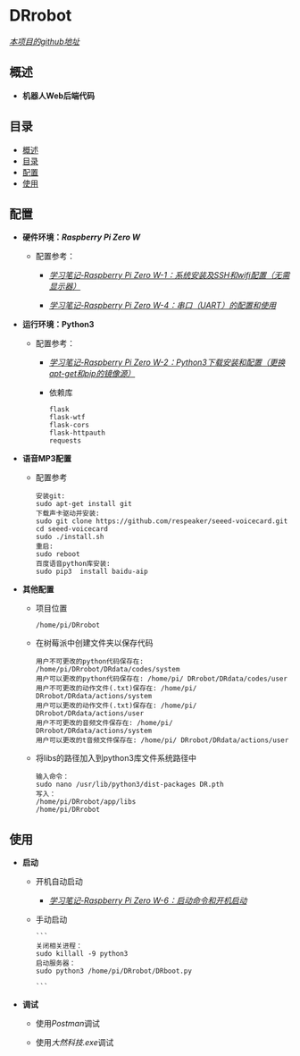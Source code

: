 # DRrobot

[*本项目的github地址*](https://github.com/fsmenyao/DRrobot)

## 概述

* **机器人Web后端代码**

## 目录

* [概述](#概述)
* [目录](#目录)
* [配置](#配置)
* [使用](#使用)

## 配置

* **硬件环境：*Raspberry Pi Zero W***

  * 配置参考：

    * [*学习笔记-Raspberry Pi Zero W-1：系统安装及SSH和wifi配置（无需显示器）*](https://blog.csdn.net/RambleMY/article/details/81197422)​

    * [*学习笔记-Raspberry Pi Zero W-4：串口（UART）的配置和使用*](https://blog.csdn.net/RambleMY/article/details/81206090)

* **运行环境：Python3**

  * 配置参考：

    * [*学习笔记-Raspberry Pi Zero W-2：Python3下载安装和配置（更换apt-get和pip的镜像源）*](https://blog.csdn.net/RambleMY/article/details/82109788)

    * 依赖库
        ```
        flask
        flask-wtf
        flask-cors
        flask-httpauth
        requests
        ```

* **语音MP3配置**

  * 配置参考
    ```
    安装git:
    sudo apt-get install git
    下载声卡驱动并安装:
    sudo git clone https://github.com/respeaker/seeed-voicecard.git
    cd seeed-voicecard
    sudo ./install.sh
    重启:
    sudo reboot
    百度语音python库安装:
    sudo pip3  install baidu-aip
    ```


*  **其他配置**

    * 项目位置
        ```
        /home/pi/DRrobot
        ```

    * 在树莓派中创建文件夹以保存代码
        ```
        用户不可更改的python代码保存在: /home/pi/DRrobot/DRdata/codes/system
        用户可以更改的python代码保存在: /home/pi/ DRrobot/DRdata/codes/user
        用户不可更改的动作文件(.txt)保存在: /home/pi/ DRrobot/DRdata/actions/system
        用户可以更改的动作文件(.txt)保存在: /home/pi/ DRrobot/DRdata/actions/user
        用户不可更改的音频文件保存在: /home/pi/ DRrobot/DRdata/actions/system
        用户可以更改的t音频文件保存在: /home/pi/ DRrobot/DRdata/actions/user
        ```

    * 将libs的路径加入到python3库文件系统路径中
        ```
        输入命令：
        sudo nano /usr/lib/python3/dist-packages DR.pth
        写入：
        /home/pi/DRrobot/app/libs
        /home/pi/DRrobot
        ```

## 使用

* **启动**

  * 开机自动启动

    * [*学习笔记-Raspberry Pi Zero W-6：启动命令和开机启动*](https://blog.csdn.net/RambleMY/article/details/88552711)

  * 手动启动

        ```
        关闭相关进程：
        sudo killall -9 python3
        启动服务器：
        sudo python3 /home/pi/DRrobot/DRboot.py

        ```

* **调试**

  * 使用*Postman*调试

  * 使用*大然科技.exe*调试
​
